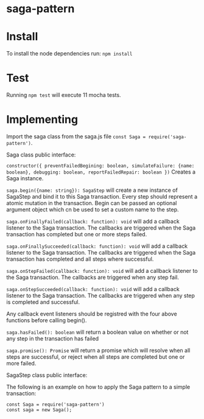 # saga-pattern

# Install
To install the node dependencies run: ```npm install```

# Test
Running ```npm test``` will execute 11 mocha tests.

# Implementing
Import the saga class from the saga.js file ```const Saga = require('saga-pattern')```.

Saga class public interface:

```constructor({ preventFailedBegining: boolean, simulateFailure: {name: boolean}, debugging: boolean, reportFailedRepair: boolean })``` Creates a Saga instance.

```saga.begin({name: string}): SagaStep``` will create a new instance of SagaStep and bind it to this Saga transaction. Every step should represent a atomic mutation in the transaction. Begin can be passed an optional argument object which cn be used to set a custom name to the step.

```saga.onFinallyFailed(callback: function): void``` will add a callback listener to the Saga transaction. The callbacks are triggered when the Saga transaction has completed but one or more steps failed.

```saga.onFinallySucceeded(callback: function): void``` will add a callback listener to the Saga transaction. The callbacks are triggered when the Saga transaction has completed and all steps where successful.

```saga.onStepFailed(callback: function): void``` will add a callback listener to the Saga transaction. The callbacks are triggered when any step fail.

```saga.onStepSucceeded(callback: function): void``` will add a callback listener to the Saga transaction. The callbacks are triggered when any step is completed and successful.

Any callback event listeners should be registred with the four above functions before calling begin().

```saga.hasFailed(): boolean``` will return a boolean value on whether or not any step in the transaction has failed

```saga.promise(): Promise``` will return a promise which will resolve when all steps are successful, or reject when all steps are completed but one or more failed.

SagaStep class public interface:



The following is an example on how to apply the Saga pattern to a simple transaction:

```
const Saga = require('saga-pattern')
const saga = new Saga();
```
